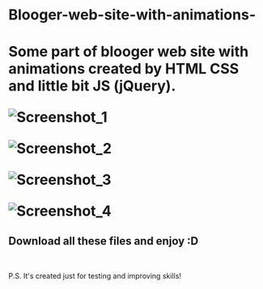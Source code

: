 

# Blooger-web-site-with-animations-
<h1>Some part of blooger web site with animations created by HTML CSS and little bit JS (jQuery).

![Screenshot_1](https://user-images.githubusercontent.com/61557989/77647906-aef4d780-6f80-11ea-835e-3823a2739cad.png)

![Screenshot_2](https://user-images.githubusercontent.com/61557989/77647907-af8d6e00-6f80-11ea-94ed-3471eec2d6ba.png)

![Screenshot_3](https://user-images.githubusercontent.com/61557989/77647902-ac927d80-6f80-11ea-8aa7-cfe2e4b55a49.png)

![Screenshot_4](https://user-images.githubusercontent.com/61557989/77647905-ae5c4100-6f80-11ea-92e6-487a69337e9c.png)




</h1>
<h2>Download all these files and enjoy :D</h2>
<br>
<p>P.S. It's created just for testing and improving skills!<p>



